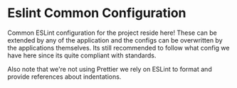 # Eslint Common Configuration

Common ESLint configuration for the project reside here! These can be extended by any of the application and the configs can be overwritten by the applications themselves. Its still recommended to follow what config we have here since its quite compliant with standards.

Also note that we're not using Prettier we rely on ESLint to format and provide references about indentations.
